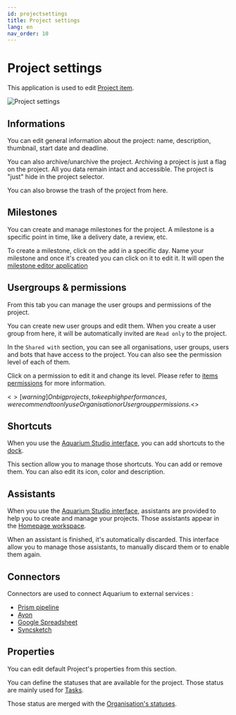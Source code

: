 ```yaml
---
id: projectsettings
title: Project settings
lang: en
nav_order: 10
---
```


# Project settings

This application is used to edit [Project item](../items/project.md).

![Project settings](../../_medias/projectsettings.png)

## Informations

You can edit general information about the project: name, description, thumbnail, start date and deadline.

You can also archive/unarchive the project. Archiving a project is just a flag on the project. All you data remain intact and accessible. The project is "just" hide in the project selector.

You can also browse the trash of the project from here.

## Milestones

You can create and manage milestones for the project. A milestone is a specific point in time, like a delivery date, a review, etc.

To create a milestone, click on the <span class="aq-icon">add</span> in a specific day. Name your milestone and once it's created you can click on it to edit it. It will open the [milestone editor application](./milestones.md)

## Usergroups & permissions

From this tab you can manage the user groups and permissions of the project.

You can create new user groups and edit them. When you create a user group from here, it will be automatically invited are `Read only` to the project.

In the `Shared with` section, you can see all organisations, user groups, users and bots that have access to the project. You can also see the permission level of each of them.

Click on a permission to edit it and change its level. Please refer to [items permissions](../items/index.md#how-can-i-manage-items-permissions-) for more information.

<$>[warning]
On big projects, to keep high performances, we recommend to only use Organisation or User group permissions.
<$>

## Shortcuts

When you use the [Aquarium Studio interface](../introduction/studio.md), you can add shortcuts to the [dock](../introduction/studio.md#dock).

This section allow you to manage those shortcuts. You can add or remove them. You can also edit its icon, color and description.

## Assistants

When you use the [Aquarium Studio interface](../introduction/studio.md), assistants are provided to help you to create and manage your projects. Those assistants appear in the [Homepage workspace](../workspaces/homepage.md).

When an assistant is finished, it's automatically discarded. This interface allow you to manage those assistants, to manually discard them or to enable them again.

## Connectors

Connectors are used to connect Aquarium to external services :

- [Prism pipeline](../../integrations/prism.md)
- [Ayon](../../integrations/ayon.md)
- [Google Spreadsheet](../../integrations/spreadsheet.md)
- [Syncsketch](../../integrations/syncsketch.md)

## Properties

You can edit default Project's properties from this section.

You can define the statuses that are available for the project. Those status are mainly used for [Tasks](../items/task.md).

Those status are merged with the [Organisation's statuses](./organisation.md#organisation's-statuses).
